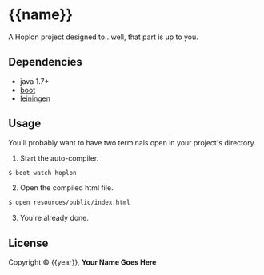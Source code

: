# {{name}}

A Hoplon project designed to...well, that part is up to you.

## Dependencies

- java 1.7+
- [boot][1]
- [leiningen][2]

## Usage

You'll probably want to have two terminals open in your project's
directory.

1. Start the auto-compiler.

```bash
$ boot watch hoplon
```

2. Open the compiled html file.

```bash
$ open resources/public/index.html
```

3. You're already done.

## License

Copyright © {{year}}, **Your Name Goes Here**

[1]: https://github.com/tailrecursion/boot
[2]: https://github.com/technomancy/leiningen
